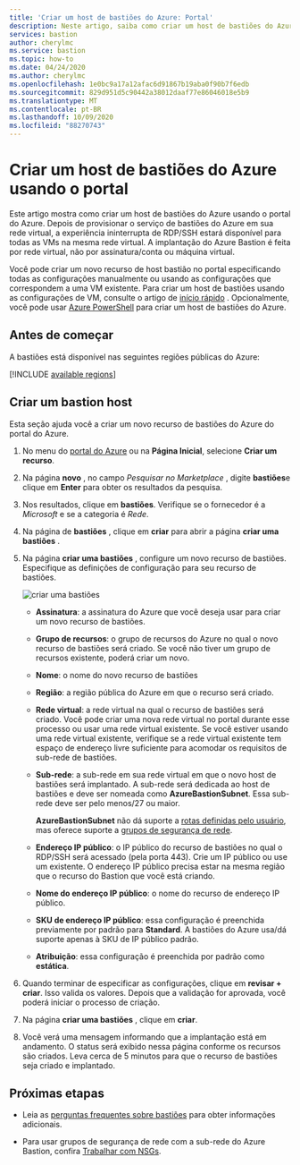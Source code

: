```yaml
---
title: 'Criar um host de bastiões do Azure: Portal'
description: Neste artigo, saiba como criar um host de bastiões do Azure, que fornece conectividade RDP/SSH para todas as máquinas virtuais em uma rede virtual.
services: bastion
author: cherylmc
ms.service: bastion
ms.topic: how-to
ms.date: 04/24/2020
ms.author: cherylmc
ms.openlocfilehash: 1e0bc9a17a12afac6d91867b19aba0f90b7f6edb
ms.sourcegitcommit: 829d951d5c90442a38012daaf77e86046018e5b9
ms.translationtype: MT
ms.contentlocale: pt-BR
ms.lasthandoff: 10/09/2020
ms.locfileid: "88270743"
---
```

# <a name="create-an-azure-bastion-host-using-the-portal"></a>Criar um host de bastiões do Azure usando o portal

Este artigo mostra como criar um host de bastiões do Azure usando o portal do Azure. Depois de provisionar o serviço de bastiões do Azure em sua rede virtual, a experiência ininterrupta de RDP/SSH estará disponível para todas as VMs na mesma rede virtual. A implantação do Azure Bastion é feita por rede virtual, não por assinatura/conta ou máquina virtual.

Você pode criar um novo recurso de host bastião no portal especificando todas as configurações manualmente ou usando as configurações que correspondem a uma VM existente. Para criar um host de bastiões usando as configurações de VM, consulte o artigo de [início rápido](quickstart-host-portal.md) . Opcionalmente, você pode usar [Azure PowerShell](bastion-create-host-powershell.md) para criar um host de bastiões do Azure.

## <a name="before-you-begin"></a>Antes de começar

A bastiões está disponível nas seguintes regiões públicas do Azure:

[!INCLUDE [available regions](../../includes/bastion-regions-include.md)]

## <a name="create-a-bastion-host"></a><a name="createhost"></a>Criar um bastion host

Esta seção ajuda você a criar um novo recurso de bastiões do Azure do portal do Azure.

1. No menu do [portal do Azure](https://portal.azure.com) ou na **Página Inicial**, selecione **Criar um recurso**.

1. Na página **novo** , no campo *Pesquisar no Marketplace* , digite **bastiões**e clique em **Enter** para obter os resultados da pesquisa.

1. Nos resultados, clique em **bastiões**. Verifique se o fornecedor é a *Microsoft* e se a categoria é *Rede*.

1. Na página de **bastiões** , clique em **criar** para abrir a página **criar uma bastiões** .

1. Na página **criar uma bastiões** , configure um novo recurso de bastiões. Especifique as definições de configuração para seu recurso de bastiões.

    ![criar uma bastiões](./media/bastion-create-host-portal/settings.png)

    * **Assinatura**: a assinatura do Azure que você deseja usar para criar um novo recurso de bastiões.
    * **Grupo de recursos**: o grupo de recursos do Azure no qual o novo recurso de bastiões será criado. Se você não tiver um grupo de recursos existente, poderá criar um novo.
    * **Nome**: o nome do novo recurso de bastiões
    * **Região**: a região pública do Azure em que o recurso será criado.
    * **Rede virtual**: a rede virtual na qual o recurso de bastiões será criado. Você pode criar uma nova rede virtual no portal durante esse processo ou usar uma rede virtual existente. Se você estiver usando uma rede virtual existente, verifique se a rede virtual existente tem espaço de endereço livre suficiente para acomodar os requisitos de sub-rede de bastiões.
    * **Sub-rede**: a sub-rede em sua rede virtual em que o novo host de bastiões será implantado. A sub-rede será dedicada ao host de bastiões e deve ser nomeada como **AzureBastionSubnet**. Essa sub-rede deve ser pelo menos/27 ou maior.
    
       **AzureBastionSubnet** não dá suporte a [rotas definidas pelo usuário](../virtual-network/virtual-networks-udr-overview.md#custom-routes), mas oferece suporte a [grupos de segurança de rede](bastion-nsg.md).
    * **Endereço IP público**: o IP público do recurso de bastiões no qual o RDP/SSH será acessado (pela porta 443). Crie um IP público ou use um existente. O endereço IP público precisa estar na mesma região que o recurso do Bastion que você está criando.
    * **Nome do endereço IP público**: o nome do recurso de endereço IP público.
    * **SKU de endereço IP público**: essa configuração é preenchida previamente por padrão para **Standard**. A bastiões do Azure usa/dá suporte apenas à SKU de IP público padrão.
    * **Atribuição**: essa configuração é preenchida por padrão como **estática**.

1. Quando terminar de especificar as configurações, clique em **revisar + criar**. Isso valida os valores. Depois que a validação for aprovada, você poderá iniciar o processo de criação.
1. Na página **criar uma bastiões** , clique em **criar**.
1. Você verá uma mensagem informando que a implantação está em andamento. O status será exibido nessa página conforme os recursos são criados. Leva cerca de 5 minutos para que o recurso de bastiões seja criado e implantado.

## <a name="next-steps"></a>Próximas etapas

* Leia as [perguntas frequentes sobre bastiões](bastion-faq.md) para obter informações adicionais.

* Para usar grupos de segurança de rede com a sub-rede do Azure Bastion, confira [Trabalhar com NSGs](bastion-nsg.md).
